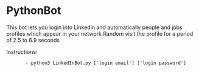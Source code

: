 # PythonBot
This bot lets you login into Linkedin and automatically people and jobs profiles which appear in your network
Random visit the profile for a period of 2.5 to 6.9 seconds

Instructions:

           - python3 LinkedInBot.py ['login email'] ['login password']
